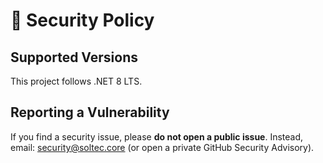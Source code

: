 # 🔐 Security Policy

## Supported Versions
This project follows .NET 8 LTS.

## Reporting a Vulnerability
If you find a security issue, please **do not open a public issue**.
Instead, email: security@soltec.core (or open a private GitHub Security Advisory).